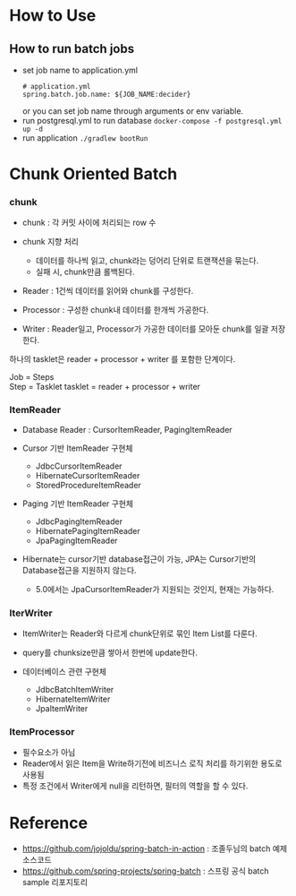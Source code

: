 
# How to Use

## How to run batch jobs

- set job name to application.yml
  ~~~
  # application.yml
  spring.batch.job.name: ${JOB_NAME:decider}
  ~~~
  or you can set job name through arguments or env variable.
- run postgresql.yml to run database
  `docker-compose -f postgresql.yml up -d`
- run application
  `./gradlew bootRun`

# Chunk Oriented Batch

### chunk

- chunk : 각 커밋 사이에 처리되는 row 수
- chunk 지향 처리
  - 데이터를 하나씩 읽고, chunk라는 덩어리 단위로 트랜잭션을 묶는다.
  - 실패 시, chunk만큼 롤백된다.

- Reader : 1건씩 데이터를 읽어와 chunk를 구성한다.
- Processor : 구성한 chunk내 데이터를 한개씩 가공한다.
- Writer : Reader일고, Processor가 가공한 데이터를 모아둔 chunk를 일괄 저장한다.

하나의 tasklet은 reader + processor + writer 를 포함한 단계이다.

Job = Steps  
Step = Tasklet 
tasklet = reader + processor + writer

### ItemReader

- Database Reader : CursorItemReader, PagingItemReader
- Cursor 기반 ItemReader 구현체
  - JdbcCursorItemReader
  - HibernateCursorItemReader
  - StoredProcedureItemReader
- Paging 기반 ItemReader 구현체
  - JdbcPagingItemReader
  - HibernatePagingItemReader
  - JpaPagingItemReader

- Hibernate는 cursor기반 database접근이 가능, JPA는 Cursor기반의 Database접근을 지원하지 않는다.
  - 5.0에서는 JpaCursorItemReader가 지원되는 것인지, 현재는 가능하다.

### IterWriter

- ItemWriter는 Reader와 다르게 chunk단위로 묶인 Item List를 다룬다.
- query를 chunksize만큼 쌓아서 한번에 update한다.

- 데이터베이스 관련 구현체
  - JdbcBatchItemWriter
  - HibernateItemWriter
  - JpaItemWriter

### ItemProcessor

- 필수요소가 아님
- Reader에서 읽은 Item을 Write하기전에 비즈니스 로직 처리를 하기위한 용도로 사용됨
- 특정 조건에서 Writer에게 null을 리턴하면, 필터의 역할을 할 수 있다.


# Reference

- https://github.com/jojoldu/spring-batch-in-action : 조졸두님의 batch 예제 소스코드
- https://github.com/spring-projects/spring-batch : 스프링 공식 batch sample 리포지토리